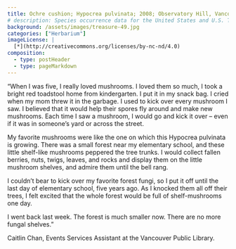 ```yaml
---
title: Ochre cushion; Hypocrea pulvinata; 2008; Observatory Hill, Vancouver Island, BC; Collected by Oluna Ceska
# description: Species occurrence data for the United States and U.S. Territories.
background: /assets/images/treasure-49.jpg
categories: ["Herbarium"]
imageLicense: |
  [*](http://creativecommons.org/licenses/by-nc-nd/4.0)
composition:
  - type: postHeader
  - type: pageMarkdown
---
```


“When I was five, I really loved mushrooms. I loved them so much, I took a bright red toadstool home from kindergarten. I put it in my snack bag. I cried when my mom threw it in the garbage. I used to kick over every mushroom I saw. I believed that it would help their spores fly around and make new mushrooms. Each time I saw a mushroom, I would go and kick it over – even if it was in someone’s yard or across the street.

My favorite mushrooms were like the one on which this Hypocrea pulvinata is growing. There was a small forest near my elementary school, and these little shelf-like mushrooms peppered the tree trunks. I would collect fallen berries, nuts, twigs, leaves, and rocks and display them on the little mushroom shelves, and admire them until the bell rang.

I couldn’t bear to kick over my favorite forest fungi, so I put it off until the last day of elementary school, five years ago. As I knocked them all off their trees, I felt excited that the whole forest would be full of shelf-mushrooms one day.

I went back last week. The forest is much smaller now. There are no more fungal shelves.”

Caitlin Chan, Events Services Assistant at the Vancouver Public Library.